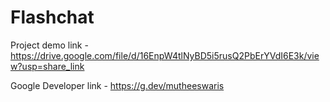 # Flashchat

Project demo link - https://drive.google.com/file/d/16EnpW4tlNyBD5i5rusQ2PbErYVdI6E3k/view?usp=share_link

Google Developer link - https://g.dev/mutheeswaris
